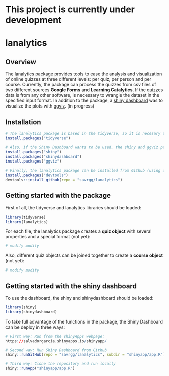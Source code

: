 
<!-- README.md is generated from README.Rmd. Please edit that file -->
**This project is currently under development**
===============================================

lanalytics
==========

Overview
--------

The lanalytics package provides tools to ease the analysis and visualization of online quizzes at three different levels: per quiz, per person and per course. Currently, the package can process the quizzes from csv files of two different sources **Google Forms** and **Learning Catalytics**. If the quizzes data is from any other software, is necessary to wrangle the dataset in the specified input format. In addition to the package, a [shiny dashboard](https://rstudio.github.io/shinydashboard/) was to visualize the plots with [ggviz](http://ggvis.rstudio.com/). (in progress)

Installation
------------

``` r
# The lanalytics package is based in the tidyverse, so it is necesary to install this package:
install.packages("tidyverse")

# Also, if the Shiny Dashboard wants to be used, the shiny and ggviz packages should be installed:
install.packages("shiny")
install.packages("shinydashboard")
install.packages("ggviz")

# Finally, the lanalytics package can be installed from Github (using devtools library):
install.packages("devtools")
devtools::install_github(repo = "savrgg/lanalytics")
```

Getting started with the package
--------------------------------

First of all, the tidyverse and lanalytics libraries should be loaded:

``` r
library(tidyverse)
library(lanalytics)
```

For each file, the lanalytics package creates a **quiz object** with several properties and a special format (not yet):

``` r
# modify modify
```

Also, different quiz objects can be joined together to create a **course object** (not yet):

``` r
# modify modify
```

Getting started with the shiny dashboard
----------------------------------------

To use the dashboard, the shiny and shinydashboard should be loaded:

``` r
library(shiny)
library(shinydashboard)
```

To take full advantage of the functions in the package, the Shiny Dashboard can be deploy in three ways:

``` r
# First way: Run from the shinyApps webpage:
https://salvadorgarcia.shinyapps.io/shinyapp/

# Second way: Run Shiny Dashboard from Github
shiny::runGitHub(repo = "savrgg/lanalytics", subdir = "shinyapp/app.R")

# Third way: Clone the repository and run locally
shiny::runApp("shinyapp/app.R")
```

<!-- #  -->
<!-- # At per quiz level,  -->
<!-- #  -->
<!-- # It is especially designed to process the outputs from Learning Catalytics software and from Google Forms -->
<!-- #  -->
<!-- # and functions and quizzes from three source of data. The first  -->
<!-- #  -->
<!-- # For each quiz, the package creates a quizz object -->
<!-- #  -->
<!-- # For each course, the package creates a course object -->
<!-- #  -->
<!-- # As an additional tool,  -->
<!-- #  -->
<!-- # Analysis of student data from quizzes -->
<!-- #  -->
<!-- # Files: -->
<!-- #  -->
<!-- # 1. parsequizzes.R -->
<!-- #  -->
<!-- # - First data parsing step - this script is designed to be run exactly once at  -->
<!-- #     the beginning of the data analysis process -->
<!-- # - Takes xlsx file for each quiz as downloaded from Learning Catalytics -->
<!-- # - Assigns each student a unique random identifier -->
<!-- # - Creates 3 tables, all of which have one row per student ID, and one column per    -->
<!-- #     quiz question. Data in those tables are  -->
<!-- #     - Absolute time of answer -->
<!-- #     - Content of answer -->
<!-- #     - Correctness of answer (1 or 0) -->
<!-- #     All three tables are saved into xlsx files -->
<!-- # - Creates an additional (confidential) table of student IDs and names, to be -->
<!-- #     stored in a safe place -->
<!-- #  -->
<!-- #  -->
<!-- # 2. order_time.R -->
<!-- #  -->
<!-- # - Depends on parsequizzes.R -->
<!-- # - Takes absolute time stamp data as computed using parsequizzes.R -->
<!-- # - For each quiz and each student, computes  -->
<!-- #     - the order in which questions were answered -->
<!-- #     - the time it took to answer each question -->
<!-- #  -->
<!-- #  -->
<!-- # 3. easiness_time.R -->
<!-- #  -->
<!-- # - Depends on order_time.R, parsequizzes.R  -->
<!-- # - Takes time per question and correctness information -->
<!-- # - For each quiz question, compute -->
<!-- #     - item easiness (% of sdtudents who g) -->
<!-- #     - time to answeer item (median across all students) -->
<!-- # - scatter plots easiness vs time -->
<!-- #  -->
<!-- #  -->
<!-- # 4. guessers.R -->
<!-- #  -->
<!-- # - Depends on order_time.R, parsequizzes.R -->
<!-- # - Assumes that the first two and last two questions of each quiz are easy  -->
<!-- #     (in our case, because they are about study style and preparaation) -->
<!-- # - Uses time for those easy question as a threshold (i.e. fastest possible) -->
<!-- # - Computes questions answered below this threshold and classifies them as -->
<!-- #     - cheating, if the answer was correct -->
<!-- #     - guessing, if the answer was wrong -->
<!-- # - Plots overall occurence of guessing and cheating across quizzes and students -->
<!-- #  -->
<!-- # 5. easiness_time_level.R -->
<!-- #  -->
<!-- # - Depends on easiness_time.R -->
<!-- # - Also depends on a rating of cognitive level for each question (as provided by -->
<!-- #     the instructor, 1=low, 3=high) -->
<!-- # - Plots scatter plot of easiness vs time, colour-coded by cognitive level -->
<!-- #  -->
<!-- # 6. easiness_time_level_two_years.R -->
<!-- #  -->
<!-- # - Depends on easiness_time.R -->
<!-- # - Also depends on a rating of cognitive level for each question (as provided by -->
<!-- #     the instructor, 1=low, 3=high) -->
<!-- # - Does the same as easiness_time_level.R, but for two successive years -->
<!-- # - Plots data from both years side-by-side -->
<!-- #  -->
<!-- # 7. import_time_easiness.R -->
<!-- #  -->
<!-- # - Now obsolete!  -->
<!-- # - Helper script to import data from excel for further processing -->
<!-- # - Written in order to be able to use earlier data we processed in MATLAB -->
<!-- # - Not part of the analysis workflow if everything is done in lanalytics  -->
<!-- #  -->
<!-- # 8. small change -->
